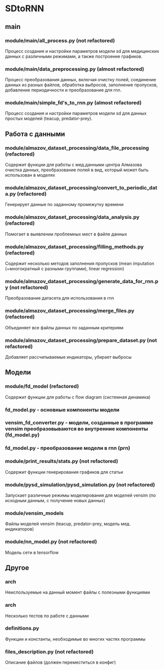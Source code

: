 # SDtoRNN

## main
### module/main/all_process.py (not refactored)
Процесс создания и настройки параметров модели sd для медицинских данных с различными режимами, а также построение графиков.
### module/main/data_preprocessing.py (almost refactored)
Процесс преобразования данных, включая очистку полей, соединение данных из разных файлов, обработка выбросов, заполнение пропусков, добавление периодичности и преобразование для rnn.
### module/main/simple_fd's_to_rnn.py (almost refactored)
Процесс создания и настройки параметров модели sd для данных простых моделей (teacup, predator-prey).

## Работа с данными

### module/almazov_dataset_processing/data_file_processing (refactored)
Содержит функции для работы с мед.данными центра Алмазова очистка данных, преобразование полей в вид, который может быть использован в моделях

### module/almazov_dataset_processing/convert_to_periodic_data.py (refactored)
Генерирует данные по заданному промежутку времени

### module/almazov_dataset_processing/data_analysis.py (refactored)
Помогает в выявлении проблемных мест в файле данных

### module/almazov_dataset_processing/filling_methods.py (refactored)
Содержит несколько методов заполнения пропусков (mean imputation (+многократный с разными группами), linear regression)

### module/almazov_dataset_processing/generate_data_for_rnn.py (not refactored)
Преобразование датасета для использования в rnn

### module/almazov_dataset_processing/merge_files.py (refactored)
Объединяет все файлы данных по заданным критериям

### module/almazov_dataset_processing/prepare_dataset.py (not refactored)
Добавляет рассчитываемые индикаторы, убирает выбросы

## Модели

### module/fd_model (refactored)
Содержит функции для работы с flow diagram (системная динамика)
### fd_model.py - основные компоненты модели
### vensim_fd_converter.py - модели, созданные в программе vensim преобразовываются во внутренние компоненты (fd_model.py)
### fd_model.py - преобразование модели в rnn (prn)

### module/print_results/stats.py (not refactored)
Содержит функции генерирования графиков для статьи

### module/pysd_simulation/pysd_simulation.py (not refactored)
Запускает различные режимы моделирования для моделей vensim (по исходным данным, с получение новых данных)

### module/vensim_models
Файлы моделей vensim (teacup, predator-prey, модель мед. индикаторов)

### module/nn_model.py (not refactored)
Модель сети в tensorflow

## Другое

### arch
Неиспользуемые на данный момент файлы с полезными функциями

### arch
Несколько тестов по работе с данными

### definitions.py
Функции и константы, необходимые во многих частях программы

### files_description.py (not refactored)
Описание файлов (должен переместиться в конфиг)

